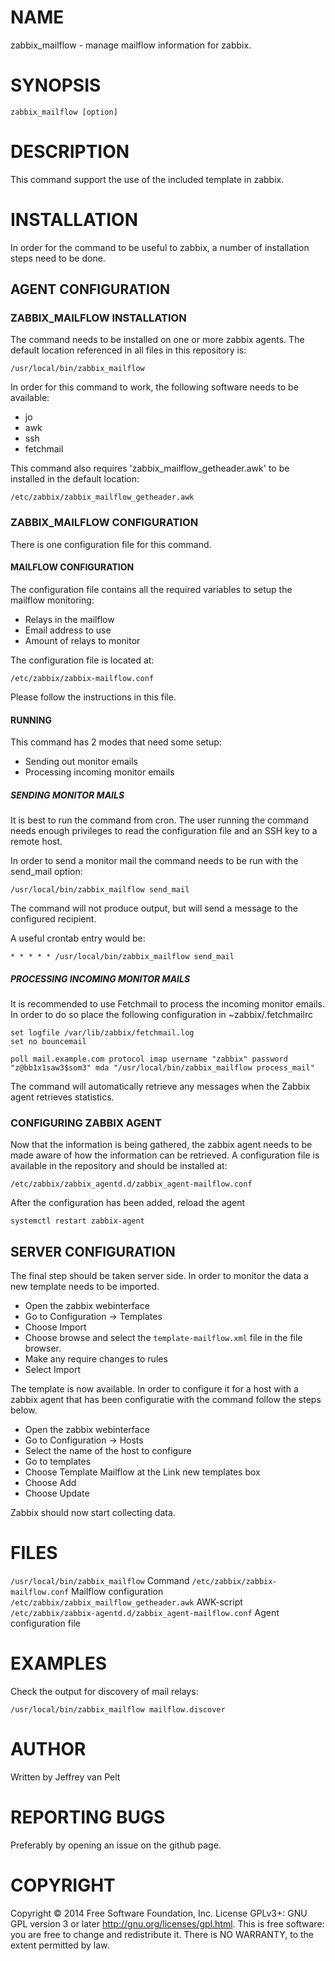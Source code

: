 # NAME

zabbix_mailflow - manage mailflow information for zabbix.

# SYNOPSIS

`zabbix_mailflow [option]`

# DESCRIPTION

This command support the use of the included template in zabbix.

# INSTALLATION

In order for the command to be useful to zabbix, a number of installation steps
need to be done.

## AGENT CONFIGURATION

### ZABBIX_MAILFLOW INSTALLATION

The command needs to be installed on one or more zabbix agents. The default location
referenced in all files in this repository is:

`/usr/local/bin/zabbix_mailflow`

In order for this command to work, the following software needs to be available:

* jo
* awk
* ssh
* fetchmail

This command also requires 'zabbix_mailflow_getheader.awk' to be installed in the
default location:

`/etc/zabbix/zabbix_mailflow_getheader.awk`

### ZABBIX_MAILFLOW CONFIGURATION

There is one configuration file for this command.

#### MAILFLOW CONFIGURATION

The configuration file contains all the required variables to setup the mailflow monitoring:

* Relays in the mailflow
* Email address to use
* Amount of relays to monitor

The configuration file is located at:

`/etc/zabbix/zabbix-mailflow.conf`

Please follow the instructions in this file.

#### RUNNING

This command has 2 modes that need some setup:

* Sending out monitor emails
* Processing incoming monitor emails

##### SENDING MONITOR MAILS

It is best to run the command from cron. The user running the command needs enough
privileges to read the configuration file and an SSH key to a remote host.

In order to send a monitor mail the command needs to be run with the send_mail option:

`/usr/local/bin/zabbix_mailflow send_mail`

The command will not produce output, but will send a message to the configured recipient.

A useful crontab entry would be:

`* * * * * /usr/local/bin/zabbix_mailflow send_mail`

##### PROCESSING INCOMING MONITOR MAILS

It is recommended to use Fetchmail to process the incoming monitor emails. In order to do so
place the following configuration in ~zabbix/.fetchmailrc

```
set logfile /var/lib/zabbix/fetchmail.log
set no bouncemail

poll mail.example.com protocol imap username "zabbix" password "z@bb1x1saw3$som3" mda "/usr/local/bin/zabbix_mailflow process_mail"
```

The command will automatically retrieve any messages when the Zabbix agent retrieves statistics.

### CONFIGURING ZABBIX AGENT

Now that the information is being gathered, the zabbix agent needs to be made aware
of how the information can be retrieved. A configuration file is available in the
repository and should be installed at:

`/etc/zabbix/zabbix_agentd.d/zabbix_agent-mailflow.conf`

After the configuration has been added, reload the agent

`systemctl restart zabbix-agent`

## SERVER CONFIGURATION

The final step should be taken server side. In order to monitor the data a new
template needs to be imported.

* Open the zabbix webinterface
* Go to Configuration -> Templates
* Choose Import
* Choose browse and select the `template-mailflow.xml` file in the file browser.
* Make any require changes to rules
* Select Import

The template is now available. In order to configure it for a host with a zabbix
agent that has been configuratie with the command follow the steps below.

* Open the zabbix webinterface
* Go to Configuration -> Hosts
* Select the name of the host to configure
* Go to templates
* Choose Template Mailflow at the Link new templates box
* Choose Add
* Choose Update

Zabbix should now start collecting data.

# FILES

`/usr/local/bin/zabbix_mailflow` Command
`/etc/zabbix/zabbix-mailflow.conf` Mailflow configuration
`/etc/zabbix/zabbix_mailflow_getheader.awk` AWK-script
`/etc/zabbix/zabbix-agentd.d/zabbix_agent-mailflow.conf` Agent configuration file

# EXAMPLES

Check the output for discovery of mail relays:

`/usr/local/bin/zabbix_mailflow mailflow.discover`

# AUTHOR

Written by Jeffrey van Pelt

# REPORTING BUGS

Preferably by opening an issue on the github page.

# COPYRIGHT

Copyright  ©  2014  Free Software Foundation, Inc.  License GPLv3+: GNU
GPL version 3 or later <http://gnu.org/licenses/gpl.html>.
This is free software: you are free  to  change  and  redistribute  it.
There is NO WARRANTY, to the extent permitted by law.
